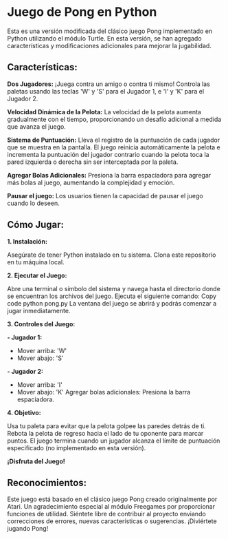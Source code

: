 # **Juego de Pong en Python**
Esta es una versión modificada del clásico juego Pong implementado en Python utilizando el módulo Turtle. En esta versión, se han agregado características y modificaciones adicionales para mejorar la jugabilidad.

## **Características:**
**Dos Jugadores:** ¡Juega contra un amigo o contra ti mismo! Controla las paletas usando las teclas 'W' y 'S' para el Jugador 1, e 'I' y 'K' para el Jugador 2.

**Velocidad Dinámica de la Pelota:** La velocidad de la pelota aumenta gradualmente con el tiempo, proporcionando un desafío adicional a medida que avanza el juego.

**Sistema de Puntuación:** Lleva el registro de la puntuación de cada jugador que se muestra en la pantalla. El juego reinicia automáticamente la pelota e incrementa la puntuación del jugador contrario cuando la pelota toca la pared izquierda o derecha sin ser interceptada por la paleta.

**Agregar Bolas Adicionales:** Presiona la barra espaciadora para agregar más bolas al juego, aumentando la complejidad y emoción.

**Pausar el juego:** Los usuarios tienen la capacidad de pausar el juego cuando lo deseen.

## **Cómo Jugar:**
**1. Instalación:**

Asegúrate de tener Python instalado en tu sistema.
Clona este repositorio en tu máquina local.

**2. Ejecutar el Juego:**

Abre una terminal o símbolo del sistema y navega hasta el directorio donde se encuentran los archivos del juego.
Ejecuta el siguiente comando:
Copy code
python pong.py
La ventana del juego se abrirá y podrás comenzar a jugar inmediatamente.

**3. Controles del Juego:**

**- Jugador 1:**
  - Mover arriba: 'W'
  - Mover abajo: 'S'
    
**- Jugador 2:**
  - Mover arriba: 'I'
  - Mover abajo: 'K'
Agregar bolas adicionales: Presiona la barra espaciadora.

**4. Objetivo:**

Usa tu paleta para evitar que la pelota golpee las paredes detrás de ti.
Rebota la pelota de regreso hacia el lado de tu oponente para marcar puntos.
El juego termina cuando un jugador alcanza el límite de puntuación especificado (no implementado en esta versión).



**¡Disfruta del Juego!**



## **Reconocimientos:**
Este juego está basado en el clásico juego Pong creado originalmente por Atari.
Un agradecimiento especial al módulo Freegames por proporcionar funciones de utilidad.
Siéntete libre de contribuir al proyecto enviando correcciones de errores, nuevas características o sugerencias. ¡Diviértete jugando Pong!
